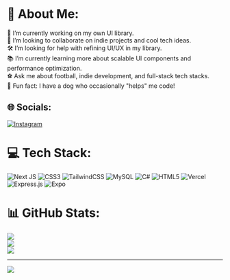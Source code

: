 # 💫 About Me:
🚀 I’m currently working on my own UI library.<br>🤝 I’m looking to collaborate on indie projects and cool tech ideas.<br>🛠️ I’m looking for help with refining UI/UX in my library.<br>📚 I’m currently learning more about scalable UI components and performance optimization.<br>⚽ Ask me about football, indie development, and full-stack tech stacks.<br>🐶 Fun fact: I have a dog who occasionally "helps" me code!


## 🌐 Socials:
[![Instagram](https://img.shields.io/badge/Instagram-%23E4405F.svg?logo=Instagram&logoColor=white)](https://instagram.com/https://www.instagram.com/foralitos/) 

# 💻 Tech Stack:
![Next JS](https://img.shields.io/badge/Next-black?style=for-the-badge&logo=next.js&logoColor=white) ![CSS3](https://img.shields.io/badge/css3-%231572B6.svg?style=for-the-badge&logo=css3&logoColor=white) ![TailwindCSS](https://img.shields.io/badge/tailwindcss-%2338B2AC.svg?style=for-the-badge&logo=tailwind-css&logoColor=white) ![MySQL](https://img.shields.io/badge/mysql-4479A1.svg?style=for-the-badge&logo=mysql&logoColor=white) ![C#](https://img.shields.io/badge/c%23-%23239120.svg?style=for-the-badge&logo=csharp&logoColor=white) ![HTML5](https://img.shields.io/badge/html5-%23E34F26.svg?style=for-the-badge&logo=html5&logoColor=white) ![Vercel](https://img.shields.io/badge/vercel-%23000000.svg?style=for-the-badge&logo=vercel&logoColor=white) ![Express.js](https://img.shields.io/badge/express.js-%23404d59.svg?style=for-the-badge&logo=express&logoColor=%2361DAFB) ![Expo](https://img.shields.io/badge/expo-1C1E24?style=for-the-badge&logo=expo&logoColor=#D04A37)
# 📊 GitHub Stats:
![](https://github-readme-stats.vercel.app/api?username=foralitos&theme=dark&hide_border=false&include_all_commits=false&count_private=false)<br/>
![](https://nirzak-streak-stats.vercel.app/?user=foralitos&theme=dark&hide_border=false)<br/>
![](https://github-readme-stats.vercel.app/api/top-langs/?username=foralitos&theme=dark&hide_border=false&include_all_commits=false&count_private=false&layout=compact)

---
[![](https://visitcount.itsvg.in/api?id=foralitos&icon=0&color=0)](https://visitcount.itsvg.in)

<!-- Proudly created with GPRM ( https://gprm.itsvg.in ) -->
